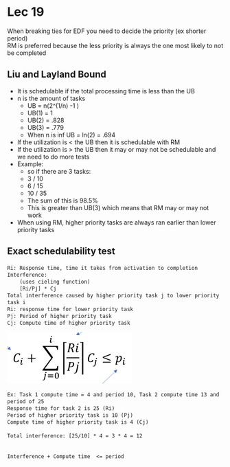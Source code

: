 # Lec 19
When breaking ties for EDF you need to decide the priority (ex shorter period) \
RM is preferred because the less priority is always the one most likely to not be completed

## Liu and Layland Bound

* It is schedulable if the total processing time is less than the UB
* n is the amount of tasks
    * UB = n(2^(1/n) -1 )
    * UB(1) = 1
    * UB(2) = .828
    * UB(3) = .779
    * When n is inf UB = ln(2) = .694
* If the utilization is < the UB then it is schedulable with RM
* If the utilization is > the UB then it may or may not be schedulable and we need to do more tests
* Example:
    * so if there are 3 tasks:
    * 3 / 10
    * 6 / 15
    * 10 / 35
    * The sum of this is 98.5%
    * This is greater than UB(3) which means that RM may or may not work
* When using RM, higher priority tasks are always ran earlier than lower priority tasks




## Exact schedulability test
    Ri: Response time, time it takes from activation to completion
    Interference:
        (uses cieling function)
        [Ri/Pj] * Cj
    Total interference caused by higher priority task j to lower priority task i
    Ri: response time for lower priority task
    Pj: Period of higher priority task
    Cj: Compute time of higher priority task
![Alt text](image-24.png)


    Ex: Task 1 compute time = 4 and period 10, Task 2 compute time 13 and period of 25
    Response time for task 2 is 25 (Ri)
    Period of higher priority task is 10 (Pj)
    Compute time of higher priority task is 4 (Cj)

    Total interference: [25/10] * 4 = 3 * 4 = 12


    Interference + Compute time  <= period